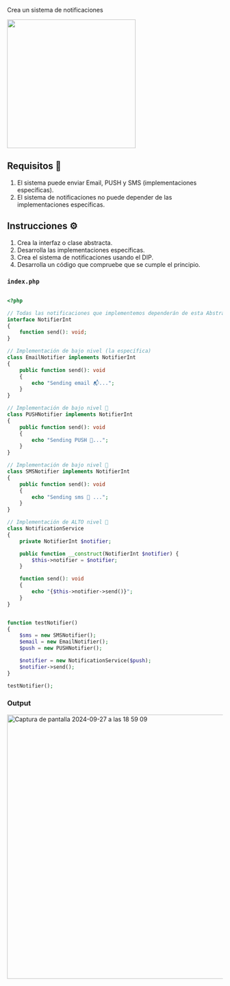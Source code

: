 

Crea un sistema de notificaciones

<img src="https://github.com/user-attachments/assets/a66b1eb8-53a7-472c-b3a7-43f3a8172c50" height="300" />


## Requisitos 🎯

1. El sistema puede enviar Email, PUSH y SMS (implementaciones específicas).
2. El sistema de notificaciones no puede depender de las implementaciones específicas.

## Instrucciones ⚙️

1. Crea la interfaz o clase abstracta.
2. Desarrolla las implementaciones específicas.
3. Crea el sistema de notificaciones usando el DIP.
4. Desarrolla un código que compruebe que se cumple el principio.

### `index.php`

```php

<?php

// Todas las notificaciones que implementemos dependerán de esta Abstracción
interface NotifierInt
{
    function send(): void;
}

// Implementación de bajo nivel (la específica)
class EmailNotifier implements NotifierInt
{
    public function send(): void 
    {
        echo "Sending email 📬...";
    }
}

// Implementación de bajo nivel 🔻
class PUSHNotifier implements NotifierInt
{
    public function send(): void 
    {
        echo "Sending PUSH 📲...";
    }
}

// Implementación de bajo nivel 🔻
class SMSNotifier implements NotifierInt
{
    public function send(): void 
    {
        echo "Sending sms 📩 ...";
    }
}

// Implementación de ALTO nivel 🔺
class NotificationService
{
    private NotifierInt $notifier;

    public function __construct(NotifierInt $notifier) { 
        $this->notifier = $notifier;
    }

    function send(): void 
    {
        echo "{$this->notifier->send()}";
    }
}


function testNotifier() 
{
    $sms = new SMSNotifier();
    $email = new EmailNotifier();
    $push = new PUSHNotifier();

    $notifier = new NotificationService($push);
    $notifier->send();
}

testNotifier();

```

### Output

<img width="616" alt="Captura de pantalla 2024-09-27 a las 18 59 09" src="https://github.com/user-attachments/assets/d115f0f1-c0df-473a-8273-6525267101db">
